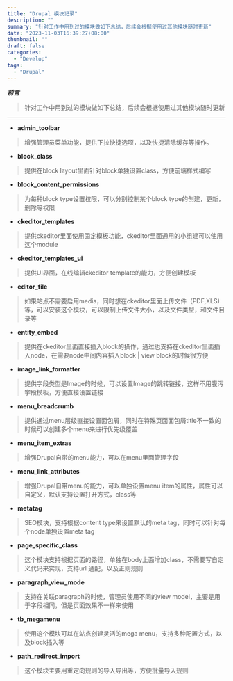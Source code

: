 ```yaml
---
title: "Drupal 模块记录"
description: ""
summary: "针对工作中用到过的模块做如下总结，后续会根据使用过其他模块随时更新"
date: "2023-11-03T16:39:27+08:00"
thumbnail: ""
draft: false
categories:
  - "Develop"
tags:
  - "Drupal"
---
```


***前言***
> 针对工作中用到过的模块做如下总结，后续会根据使用过其他模块随时更新


----------


- **admin_toolbar**
> 增强管理员菜单功能，提供下拉快捷选项，以及快捷清除缓存等操作。
- **block_class**
> 提供在block layout里面针对block单独设置class，方便前端样式编写
- **block_content_permissions**
> 为每种block type设置权限，可以分别控制某个block type的创建，更新，删除等权限
- **ckeditor_templates**
> 提供ckeditor里面使用固定模板功能，ckeditor里面通用的小组建可以使用这个module
- **ckeditor_templates_ui**
> 提供UI界面，在线编辑ckeditor template的能力，方便创建模板
- **editor_file**
> 如果站点不需要启用media，同时想在ckeditor里面上传文件（PDF,XLS)等，可以安装这个模块，可以限制上传文件大小，以及文件类型，和文件目录等
- **entity_embed**
> 提供在ckeditor里面直接插入block的操作，通过也支持在ckeditor里面插入node，在需要node中间内容插入block | view block的时候很方便
- **image_link_formatter**
> 提供字段类型是Image的时候，可以设置Image的跳转链接，这样不用腹泻字段模板，方便直接设置链接
- **menu_breadcrumb**
> 提供通过menu层级直接设置面包屑，同时在特殊页面面包屑title不一致的时候可以创建多个menu来进行优先级覆盖
- **menu_item_extras**
> 增强Drupal自带的menu能力，可以在menu里面管理字段
- **menu_link_attributes**
> 增强Drupal自带menu的能力，可以单独设置menu item的属性，属性可以自定义，默认支持设置打开方式，class等
- **metatag**
> SEO模块，支持根据content type来设置默认的meta tag，同时可以针对每个node单独设置meta tag
- **page_specific_class**
> 这个模块支持根据页面的路径，单独在body上面增加class，不需要写自定义代码来实现，支持url 通配，以及正则规则
- **paragraph_view_mode**
> 支持在关联paragraph的时候，管理员使用不同的view model，主要是用于字段相同，但是页面效果不一样来使用
- **tb_megamenu**
> 使用这个模块可以在站点创建灵活的mega menu，支持多种配置方式，以及block插入等
- **path_redirect_import**
> 这个模块主要用重定向规则的导入导出等，方便批量导入规则
